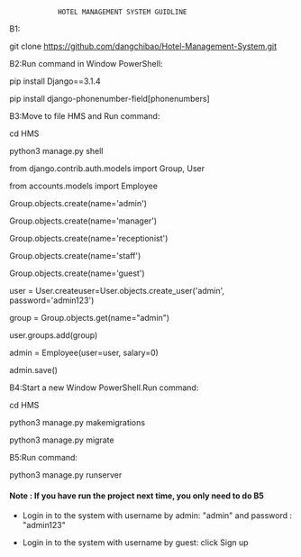 				HOTEL MANAGEMENT SYSTEM GUIDLINE
B1:

git clone https://github.com/dangchibao/Hotel-Management-System.git

B2:Run command in Window PowerShell:

pip install Django==3.1.4

pip install django-phonenumber-field[phonenumbers]

B3:Move to file HMS and Run command:

cd HMS

python3 manage.py shell

from django.contrib.auth.models import Group, User

from accounts.models import Employee

Group.objects.create(name='admin')

Group.objects.create(name='manager')

Group.objects.create(name='receptionist')

Group.objects.create(name='staff')

Group.objects.create(name='guest')

user = User.createuser=User.objects.create_user('admin', password='admin123')

group = Group.objects.get(name="admin")

user.groups.add(group)

admin = Employee(user=user, salary=0)

admin.save()

B4:Start a new Window PowerShell.Run command:

cd HMS

python3 manage.py makemigrations

python3 manage.py migrate

B5:Run command:

python3 manage.py runserver

#### Note : If you have run the project next time, you only need to do B5

* Login in to the system with username by admin: "admin" and password : "admin123"

* Login in to the system with username by guest: click Sign up

